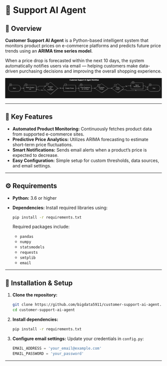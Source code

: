 # 🧠 Support AI Agent

## 📘 Overview

**Customer Support AI Agent** is a Python-based intelligent system that monitors product prices on e-commerce platforms and predicts future price trends using an **ARIMA time series model**.

When a price drop is forecasted within the next 10 days, the system automatically notifies users via email — helping customers make data-driven purchasing decisions and improving the overall shopping experience.

![Workflow Diagram](https://github.com/BigData5911/customer-support-ai-agent/blob/main/customer-ai-agent-workflow.png)

---

## 🚀 Key Features

* **Automated Product Monitoring:** Continuously fetches product data from supported e-commerce sites.
* **Predictive Price Analytics:** Utilizes ARIMA forecasting to estimate short-term price fluctuations.
* **Smart Notifications:** Sends email alerts when a product’s price is expected to decrease.
* **Easy Configuration:** Simple setup for custom thresholds, data sources, and email settings.

---

## ⚙️ Requirements

* **Python:** 3.6 or higher
* **Dependencies:**
  Install required libraries using:

  ```bash
  pip install -r requirements.txt
  ```

  Required packages include:

  * `pandas`
  * `numpy`
  * `statsmodels`
  * `requests`
  * `smtplib`
  * `email`

---

## 🧩 Installation & Setup

1. **Clone the repository:**

   ```bash
   git clone https://github.com/bigdata5911/customer-support-ai-agent.git
   cd customer-support-ai-agent
   ```

2. **Install dependencies:**

   ```bash
   pip install -r requirements.txt
   ```

3. **Configure email settings:**
   Update your credentials in `config.py`:

   ```python
   EMAIL_ADDRESS = 'your_email@example.com'
   EMAIL_PASSWORD = 'your_password'
   ```

---